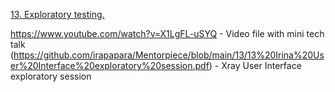 [13. Exploratory testing.](https://github.com/irapapara/Mentorpiece/blob/main/13%20Exploratory%20testing.pdf)

https://www.youtube.com/watch?v=X1LgFL-uSYQ - Video file with mini tech talk
(https://github.com/irapapara/Mentorpiece/blob/main/13/13%20Irina%20User%20Interface%20exploratory%20session.pdf) - Xray User Interface exploratory
session
